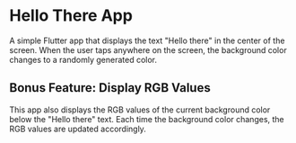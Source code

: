 # Hello There App

A simple Flutter app that displays the text "Hello there" in the center of the screen. When the user taps anywhere on the screen, the background color changes to a randomly generated color.

## Bonus Feature: Display RGB Values

This app also displays the RGB values of the current background color below the "Hello there" text. Each time the background color changes, the RGB values are updated accordingly.
